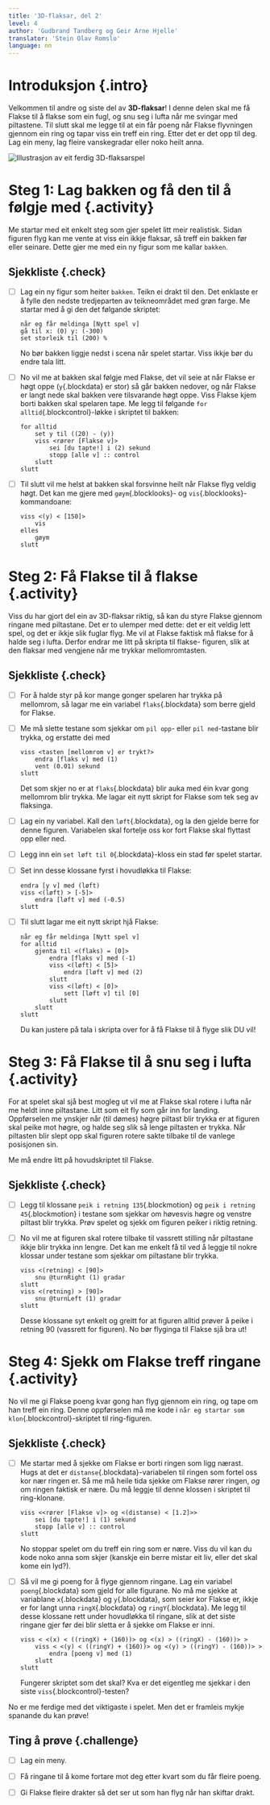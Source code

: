 ```yaml
---
title: '3D-flaksar, del 2'
level: 4
author: 'Gudbrand Tandberg og Geir Arne Hjelle'
translator: 'Stein Olav Romslo'
language: nn
---
```


# Introduksjon {.intro}

Velkommen til andre og siste del av __3D-flaksar__! I denne delen skal me få
Flakse til å flakse som ein fugl, og snu seg i lufta når me svingar med
piltastene. Til slutt skal me legge til at ein får poeng når Flakse flyvningen
gjennom ein ring og tapar viss ein treff ein ring. Etter det er det opp til
deg. Lag ein meny, lag fleire vanskegradar eller noko heilt anna.

![Illustrasjon av eit ferdig 3D-flaksarspel](3d_flakser.png)

# Steg 1: Lag bakken og få den til å følgje med {.activity}

Me startar med eit enkelt steg som gjer spelet litt meir realistisk. Sidan
figuren flyg kan me vente at viss ein ikkje flaksar, så treff ein bakken
før eller seinare. Dette gjer me med ein ny figur som me kallar `bakken`.

## Sjekkliste {.check}

- [ ] Lag ein ny figur som heiter `bakken`. Teikn ei drakt til den. Det
  enklaste er å fylle den nedste tredjeparten av teikneområdet med grøn farge.
  Me startar med å gi den det følgande skriptet:

  ```blocks
  når eg får meldinga [Nytt spel v]
  gå til x: (0) y: (-300)
  set storleik til (200) %
  ```

  No bør bakken liggje nedst i scena når spelet startar. Viss ikkje bør du
  endre tala litt.

- [ ] No vil me at bakken skal følgje med Flakse, det vil seie at når Flakse
  er høgt oppe (`y`{.blockdata} er stor) så går bakken nedover, og når Flakse
  er langt nede skal bakken vere tilsvarande høgt oppe. Viss Flakse kjem
  borti bakken skal spelaren tape. Me legg til følgande
  `for alltid`{.blockcontrol}-løkke i skriptet til bakken:

  ```blocks
  for alltid
      set y til ((20) - (y))
      viss <rører [Flakse v]>
          sei [du tapte!] i (2) sekund
          stopp [alle v] :: control
      slutt
  slutt
  ```

- [ ] Til slutt vil me helst at bakken skal forsvinne heilt når Flakse flyg
  veldig høgt. Det kan me gjere med `gøym`{.blocklooks}- og
  `vis`{.blocklooks}-kommandoane:

  ```blocks
  viss <(y) < [150]>
      vis
  elles
      gøym
  slutt
  ```

# Steg 2: Få Flakse til å flakse {.activity}

Viss du har gjort del ein av 3D-flaksar riktig, så kan du styre Flakse
gjennom ringane med piltastane. Det er to ulemper med dette: det er eit veldig
lett spel, og det er ikkje slik fuglar flyg. Me vil at Flakse faktisk må
flakse for å halde seg i lufta. Derfor endrar me litt på skripta til flakse-
figuren, slik at den flaksar med vengjene når me trykkar mellomromtasten.

## Sjekkliste {.check}

- [ ] For å halde styr på kor mange gonger spelaren har trykka på mellomrom,
  så lagar me ein variabel `flaks`{.blockdata} som berre gjeld for Flakse.

- [ ] Me må slette testane som sjekkar om `pil opp`- eller `pil ned`-tastane
  blir trykka, og erstatte dei med

  ```blocks
  viss <tasten [mellomrom v] er trykt?>
      endra [flaks v] med (1)
      vent (0.01) sekund
  slutt
  ```

  Det som skjer no er at `flaks`{.blockdata} blir auka med éin kvar gong
  mellomrom blir trykka. Me lagar eit nytt skript for Flakse som tek seg av
  flaksinga.

- [ ] Lag ein ny variabel. Kall den `løft`{.blockdata}, og la den gjelde berre
  for denne figuren. Variabelen skal fortelje oss kor fort Flakse skal flyttast
  opp eller ned.

- [ ] Legg inn ein `set løft til 0`{.blockdata}-kloss ein stad før spelet
  startar.

- [ ] Set inn desse klossane fyrst i hovudløkka til Flakse:

  ```blocks
  endra [y v] med (løft)
  viss <(løft) > [-5]>
      endra [løft v] med (-0.5)
  slutt
  ```

- [ ] Til slutt lagar me eit nytt skript hjå Flakse:

  ```blocks
  når eg får meldinga [Nytt spel v]
  for alltid
      gjenta til <(flaks) = [0]>
          endra [flaks v] med (-1)
          viss <(løft) < [5]>
              endra [løft v] med (2)
          slutt
          viss <(løft) < [0]>
              sett [løft v] til [0]
          slutt
      slutt
  slutt
  ```

  Du kan justere på tala i skripta over for å få Flakse til å flyge slik DU vil!

# Steg 3: Få Flakse til å snu seg i lufta {.activity}

For at spelet skal sjå best mogleg ut vil me at Flakse skal rotere i lufta når
me heldt inne piltastane. Litt som eit fly som går inn for landing. Oppførselen
me ynskjer når (til dømes) høgre piltast blir trykka er at figuren skal peike
mot høgre, og halde seg slik så lenge piltasten er trykka. Når piltasten blir
slept opp skal figuren rotere sakte tilbake til de vanlege posisjonen sin.

Me må endre litt på hovudskriptet til Flakse.

## Sjekkliste {.check}

- [ ] Legg til klossane `peik i retning 135`{.blockmotion} og `peik i
  retning 45`{.blockmotion} i testane som sjekkar om høvesvis høgre og venstre
  piltast blir trykka. Prøv spelet og sjekk om figuren peiker i riktig retning.

- [ ] No vil me at figuren skal rotere tilbake til vassrett stilling når
  piltastane ikkje blir trykka inn lengre. Det kan me enkelt få til ved å
  leggje til nokre klossar under testane som sjekkar om piltastane blir trykka.

  ```blocks
  viss <(retning) < [90]>
      snu @turnRight (1) gradar
  slutt
  viss <(retning) > [90]>
      snu @turnLeft (1) gradar
  slutt
  ```

  Desse klossane syt enkelt og greitt for at figuren alltid prøver å peike i
  retning 90 (vassrett for figuren). No bør flyginga til Flakse sjå bra ut!

# Steg 4: Sjekk om Flakse treff ringane {.activity}

No vil me gi Flakse poeng kvar gong han flyg gjennom ein ring, og tape om han
treff ein ring. Denne oppførselen må me kode i `når eg startar som
klon`{.blockcontrol}-skriptet til ring-figuren.

## Sjekkliste {.check}

- [ ] Me startar med å sjekke om Flakse er borti ringen som ligg nærast. Hugs
  at det er `distanse`{.blockdata}-variabelen til ringen som fortel oss kor nær
  ringen er. Så me må heile tida sjekke om Flakse rører ringen, *og* om ringen
  faktisk er nære. Du må leggje til denne klossen i skriptet til ring-klonane.

  ```blocks
  viss <<rører [Flakse v]> og <(distanse) < [1.2]>>
      sei [du tapte!] i (1) sekund
      stopp [alle v] :: control
  slutt
  ```

  No stoppar spelet om du treff ein ring som er nære. Viss du vil kan du kode
  noko anna som skjer (kanskje ein berre mistar eit liv, eller det skal kome
  ein lyd?).

- [ ] Så vil me gi poeng for å flyge gjennom ringane. Lag ein variabel
  `poeng`{.blockdata} som gjeld for alle figurane. No må me sjekke at
  variablane `x`{.blockdata} og `y`{.blockdata}, som seier kor Flakse er, ikkje
  er for langt unna `ringX`{.blockdata} og `ringY`{.blockdata}. Me legg til
  desse klossane rett under hovudløkka til ringane, slik at det siste ringane
  gjer før dei blir sletta er å sjekke om Flakse er inni.

  ```blocks
  viss < <(x) < ((ringX) + (160))> og <(x) > ((ringX) - (160))> >
      viss < <(y) < ((ringY) + (160))> og <(y) > ((ringY) - (160))> >
          endra [poeng v] med (1)
      slutt
  slutt
  ```

  Fungerer skriptet som det skal? Kva er det eigentleg me sjekkar i den siste
  `viss`{.blockcontrol}-testen?

No er me ferdige med det viktigaste i spelet. Men det er framleis mykje
spanande du kan prøve!

## Ting å prøve {.challenge}

- [ ] Lag ein meny.

- [ ] Få ringane til å kome fortare mot deg etter kvart som du får fleire poeng.

- [ ] Gi Flakse fleire drakter så det ser ut som han flyg når han
  skiftar drakt.
